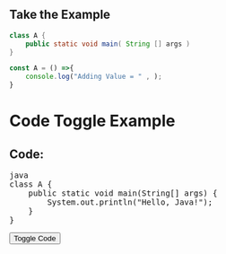 ## Take the Example

```java
class A {
    public static void main( String [] args )
}
```

``` js
const A = () =>{
    console.log("Adding Value = " , );
}
```

# Code Toggle Example

<div id="code-container">
  <h2>Code:</h2>
  <pre id="code">java
class A {
    public static void main(String[] args) {
        System.out.println("Hello, Java!");
    }
}
</pre>
</div>
<button id="toggle-button">Toggle Code</button>

<script>
  const codeContainer = document.getElementById("code-container");
  const code = document.getElementById("code");
  const toggleButton = document.getElementById("toggle-button");
  let isJavaCodeVisible = true;

  toggleButton.addEventListener("click", toggleCode);

  function toggleCode() {
    if (isJavaCodeVisible) {
      code.textContent = `console.log("Hello, JavaScript!");`;
      code.setAttribute("lang", "javascript");
    } else {
      code.textContent = `class A {
    public static void main(String[] args) {
        System.out.println("Hello, Java!");
    }
}`;
      code.setAttribute("lang", "java");
    }
    isJavaCodeVisible = !isJavaCodeVisible;
  }
</script>
